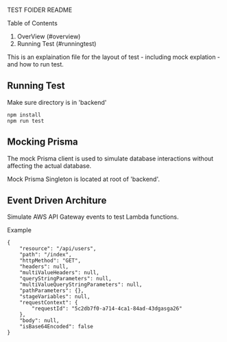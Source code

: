 TEST FOlDER README

Table of Contents

1. OverView (#overview)
2. Running Test (#runningtest)

This is an explaination file for the layout of test - including mock explation - and how to run test.

## Running Test

Make sure directory is in 'backend'

```
npm install
npm run test

```

## Mocking Prisma

The mock Prisma client is used to simulate database interactions without affecting the actual database.

Mock Prisma Singleton is located at root of 'backend'.

## Event Driven Architure

Simulate AWS API Gateway events to test Lambda functions.

Example

```
{
	"resource": "/api/users",
	"path": "/index",
	"httpMethod": "GET",
	"headers": null,
	"multiValueHeaders": null,
	"queryStringParameters": null,
	"multiValueQueryStringParameters": null,
	"pathParameters": {},
	"stageVariables": null,
	"requestContext": {
		"requestId": "5c2db7f0-a714-4ca1-84ad-43dgasga26"
	},
	"body": null,
	"isBase64Encoded": false
}

```
